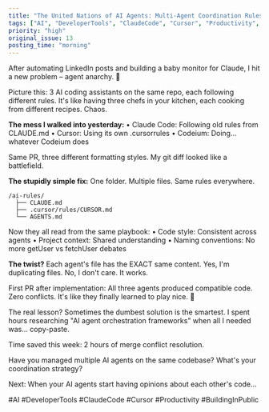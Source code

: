 ```yaml
---
title: "The United Nations of AI Agents: Multi-Agent Coordination Rules"
tags: ["AI", "DeveloperTools", "ClaudeCode", "Cursor", "Productivity", "BuildingInPublic"]
priority: "high"
original_issue: 13
posting_time: "morning"
---
```


After automating LinkedIn posts and building a baby monitor for Claude, I hit a new problem – agent anarchy. 🤖

Picture this: 3 AI coding assistants on the same repo, each following different rules. It's like having three chefs in your kitchen, each cooking from different recipes. Chaos.

**The mess I walked into yesterday:**
• Claude Code: Following old rules from CLAUDE.md
• Cursor: Using its own .cursorrules
• Codeium: Doing... whatever Codeium does

Same PR, three different formatting styles. My git diff looked like a battlefield.

**The stupidly simple fix:**
One folder. Multiple files. Same rules everywhere.

```
/ai-rules/
  ├── CLAUDE.md
  ├── .cursor/rules/CURSOR.md
  └── AGENTS.md
```

Now they all read from the same playbook:
• Code style: Consistent across agents
• Project context: Shared understanding
• Naming conventions: No more getUser vs fetchUser debates

**The twist?** Each agent's file has the EXACT same content. Yes, I'm duplicating files. No, I don't care. It works.

First PR after implementation: All three agents produced compatible code. Zero conflicts. It's like they finally learned to play nice. 🚀

The real lesson? Sometimes the dumbest solution is the smartest. I spent hours researching "AI agent orchestration frameworks" when all I needed was... copy-paste.

Time saved this week: 2 hours of merge conflict resolution.

Have you managed multiple AI agents on the same codebase? What's your coordination strategy?

Next: When your AI agents start having opinions about each other's code...

#AI #DeveloperTools #ClaudeCode #Cursor #Productivity #BuildingInPublic
